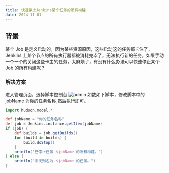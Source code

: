 ```yaml
---
title: 快速停止Jenkins某个任务的所有构建
date: 2024-11-01
---
```

## 背景
某个 Job 是定义启动的，因为某些资源原因，这些启动这的任务都卡住了，Jenkins 上某个节点的所有执行器都被消耗完毕了，无法执行新的任务，如果手动一个一个的关闭这些卡主的任务，太麻烦了，有没有什么办法可以快速停止某个 Job 的所有构建呢？

### 解决方案
进入管理页面，选择脚本控制台
![admin](/20241101/admin.png)
如数如下脚本，修改脚本中的 jobName 为你的任务名称,然后执行即可。
```groovy
import hudson.model.*

def jobName = "你的任务名称"
def job = Jenkins.instance.getItem(jobName)
if (job) {
    def builds = job.getBuilds()
    for (build in builds) {
        build.doStop()
    }
    println("已停止任务 $jobName 的所有构建。")
} else {
    println("未找到名为 $jobName 的任务。")
}
```